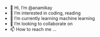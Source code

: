 - 👋 Hi, I’m @anamikay
- 👀 I’m interested in coding, reading
- 🌱 I’m currently learning machine learning
- 💞️ I’m looking to collaborate on 
- 📫 How to reach me ...

<!---
anamikay/anamikay is a ✨ special ✨ repository because its `README.md` (this file) appears on your GitHub profile.
You can click the Preview link to take a look at your changes.
--->
